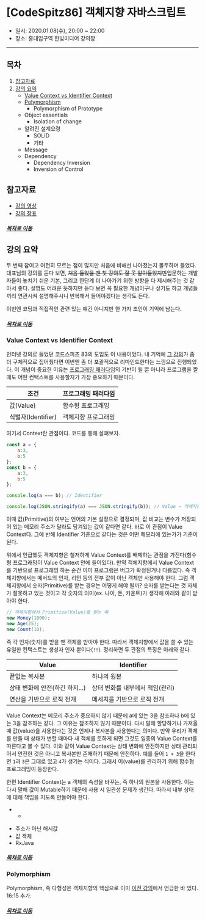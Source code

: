 [CodeSpitz86] 객체지향 자바스크립트
=====
* 일시: 2020.01.08(수), 20:00 ~ 22:00
* 장소: 홍대입구역 한빛미디어 강의장
- - -
## 목차
1. [참고자료](#참고자료)
2. [강의 요약](#강의-요약)
	* [Value Context vs Identifier Context](#Value-Context-vs-Identifier-Context)
	* [Polymorphism](#Polymorphism)
		* Polymorphism of Prototype
	* Object essentials
		* Isolation of change
	* 알려진 설계요령
		* SOLID
		* 기타
	* Message
	* Dependency
		* Dependency Inversion
		* Inversion of Control

## 참고자료
* [강의 영상](https://www.youtube.com/watch?v=E9NZ0YEZrYU)
* [강의 장표](reference/86_1.pdf)

##### [목차로 이동](#목차)

## 강의 요약
두 번째 참여고 여전히 모르는 점이 많지만 처음에 비해선 나아졌는지 몰두하며 들었다. 대표님의 강의를 듣다 보면, ~~처음 들었을 땐 첫 강의도 잘 못 알아들었지만~~입문하는 개발자들이 놓치기 쉬운 기본, 그리고 한단계 더 나아가기 위한 방향을 다 제시해주는 것 같아서 좋다. 설명도 어려운 듯하지만 듣다 보면 꼭 필요한 개념이구나 싶기도 하고 개념들끼리 연관시켜 설명해주시니 반복해서 들어야겠다는 생각도 든다.

이번엔 코딩과 직접적인 관련 있는 얘긴 아니지만 한 가지 조언이 기억에 남는다.

>

##### [목차로 이동](#목차)

### Value Context vs Identifier Context
인터넷 강의로 들었던 코드스피츠 83의 도입도 이 내용이었다. 내 기억에 [그 강의](https://github.com/nara1030/TIL/blob/master/docs/lecture_list/code_spitz/s83_object1/object1_week1_ch00-ch01.md#Pointer-of-Pointer)가 좀 더 구체적으로 집어줬다면 이번엔 좀 더 포괄적으로 리마인드한다는 느낌으로 진행되었다. 이 개념이 중요한 이유는 [프로그래밍 패러다임](https://github.com/nara1030/ThisIsJava/blob/master/docs/etc/programming_paradigm.md)의 기반이 될 뿐 아니라 프로그램을 짤 때도 어떤 컨택스트를 사용할지가 가장 중요하기 때문이다.

| 조건 | 프로그래밍 패러다임 |
| -- | -- |
| 값(Value) | 함수형 프로그래밍 |
| 식별자(Identifier) | 객체지향 프로그래밍 |

여기서 Context란 관점이다. 코드를 통해 살펴보자.

```javascript
const a = {
	a:3,
	b:5
};
const b = {
	a:3,
	b:5
};

console.log(a === b); // Identifier

console.log(JSON.stringify(a) === JSON.stringify(b)); // Value → 객체지향 비권장 컨택스트
```

이때 값(Primitive)의 여부는 언어의 기본 설정으로 결정되며, 값 비교는 변수가 저장되어 있는 메모리 주소가 달라도 담겨있는 값이 같다면 같다. 바로 이 관점이 Value Context다. 그에 반해 Identifier 기준으로 같다는 것은 어떤 메모리에 있는가가 기준이 된다.

위에서 언급했듯 객체지향은 철저하게 Value Context를 배제하는 관점을 가진다(함수형 프로그래밍이 Value Context 안에 들어있다). 만약 객체지향에서 Value Context를 기반으로 프로그래밍 하는 순간 이미 프로그램은 버그가 확정된거나 다름없다. 즉 객체지향에서는 메서드의 인자, 리턴 등의 전부 값이 아닌 객체만 사용해야 한다. 그럼 객체지향에서 숫자(Primitive)를 받는 경우는 어떻게 해야 될까? 숫자를 받는다는 것 자체가 잘못하고 있는 것이고 각 숫자의 의미(ex. 나이, 돈, 카운트)가 생각해 아래와 같이 받아야 한다.

```java
// 객체지향에서 Primitive(Value)를 받는 예
new Money(1000);
new Age(25);
new Count(10);
```

즉 각 인자(숫자)를 받을 땐 객체를 받아야 한다. 따라서 객체지향에서 값을 쓸 수 있는 유일한 컨택스트는 생성자 인자 뿐이다(`!!`). 정리하면 두 관점의 특징은 아래와 같다.

| Value | Identifier |
| -- | -- |
| 끝없는 복사본 | 하나의 원본 |
| 상태 변화에 안전(하긴 하지...) | 상태 변화를 내부에서 책임(관리) |
| 연산을 기반으로 로직 전개 | 메세지를 기반으로 로직 전개 |

Value Context는 메모리 주소가 중요하지 않기 때문에 a에 있는 3을 참조하나 b에 있는 3을 참조하는 같다. 그 이유는 참조하지 않기 때문이다. 다시 말해 할당하거나 가져올 때 값(value)을 사용한다는 것은 언제나 복사본을 사용한다는 의미다. 만약 우리가 객체를 만들 때 상태가 변할 때마다 새 객체를 토하게 되면 그것도 일종의 Value Context를 따른다고 볼 수 있다. 이와 같이 Value Context는 상태 변화에 안전하지만 상태 관리되어서 안전한 것은 아니고 복사본만 존재하기 때문에 안전하다. 예를 들어 `1 + 3`을 한다면 `1`과 `3`은 그대로 있고 `4`가 생기는 식이다. 그래서 이(value)를 관리하기 위해 함수형 프로그래밍이 등장한다.

한편 Identifier Context는 a 객체의 속성을 바꾸는, 즉 하나의 원본을 사용한다. 이는 다시 말해 값이 Mutable하기 때문에 사용 시 일관성 문제가 생긴다. 따라서 내부 상태에 대해 책임을 지도록 만들어야 한다.

- -
* 주소가 아닌 해시값
* 값 객체
* RxJava

##### [목차로 이동](#목차)

### Polymorphism
Polymorphism, 즉 다형성은 객체지향의 핵심으로 이미 [이전 강의](https://github.com/nara1030/TIL/blob/master/docs/lecture_list/code_spitz/s83_object1/object1_week1_ch00-ch01.md#Polymorphism)에서 언급한 바 있다. 16:15 추가.

##### [목차로 이동](#목차)

